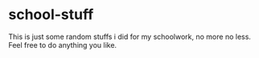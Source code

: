 # school-stuff

This is just some random stuffs i did for my schoolwork, no more no less. Feel free to do anything you like.
